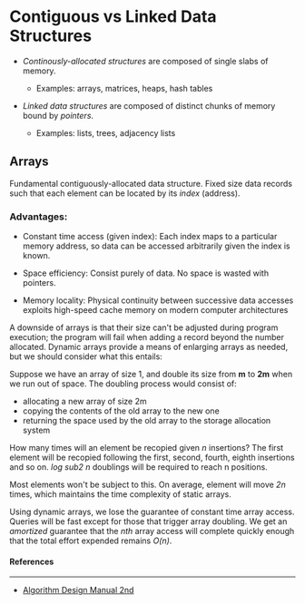# Contiguous vs Linked Data Structures

- _Continously-allocated structures_ are composed of single slabs of memory.
  - Examples: arrays, matrices, heaps, hash tables

- _Linked data structures_ are composed of distinct chunks of memory bound by _pointers_.
  - Examples: lists, trees, adjacency lists

## Arrays

Fundamental contiguously-allocated data structure. Fixed size data records such
that each element can be located by its _index_ (address).

### Advantages:

- Constant time access (given index): Each index maps to a particular memory
  address, so data can be accessed arbitrarily given the index is known.

- Space efficiency: Consist purely of data. No space is wasted with pointers.

- Memory locality: Physical continuity between successive data accesses exploits
  high-speed cache memory on modern computer architectures

A downside of arrays is that their size can't be adjusted during program
execution; the program will fail when adding a record beyond the number
allocated. Dynamic arrays provide a means of enlarging arrays as needed, but we
should consider what this entails:

Suppose we have an array of size 1, and double its size from **m** to **2m**
when we run out of space. The doubling process would consist of:
  - allocating a new array of size 2m
  - copying the contents of the old array to the new one
  - returning the space used by the old array to the storage allocation system

How many times will an element be recopied given _n_ insertions? The first
element will be recopied following the first, second, fourth, eighth insertions
and so on. _log sub2 n_ doublings will be required to reach n positions.

Most elements won't be subject to this. On average, element will move
_2n_ times, which maintains the time complexity of static arrays.

Using dynamic arrays, we lose the guarantee of constant time array access.
Queries will be fast except for those that trigger array doubling. We get an
_amortized_ guarantee that the _nth_ array access will complete quickly enough
that the total effort expended remains _O(n)_.

#### References
---
- [Algorithm Design Manual 2nd](https://www.amazon.com/Algorithm-Design-Manual-Steven-Skiena/dp/1849967202)


